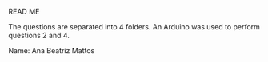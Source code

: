 READ ME

The questions are separated into 4 folders. An Arduino was used to perform questions 2 and 4.

Name: Ana Beatriz Mattos